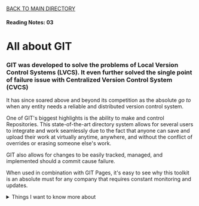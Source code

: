 [BACK TO MAIN DIRECTORY](../README.md)

#### Reading Notes: 03

# All about GIT

### GIT was developed to solve the problems of Local Version Control Systems (LVCS). It even further solved the single point of failure issue with Centralized Version Control System (CVCS)


It has since soared above and beyond its competition as the absolute *go to* when any entity needs a reliable and distributed version control system.

One of GIT's biggest highlights is the ability to make and control Repositories. This state-of-the-art directory system allows for several users to integrate and work seamlessly due to the fact that anyone can save and upload their work at virtually anytime, anywhere, and without the conflict of overrides or erasing someone else's work.

GIT also allows for changes to be easily tracked, managed, and implemented should a commit cause failure.

When used in combination with GIT Pages, it's easy to see why this toolkit is an absolute must for any company that requires constant monitoring and updates.

<details>
<summary>Things I want to know more about</summary>

Begin writing here...
  
</details>